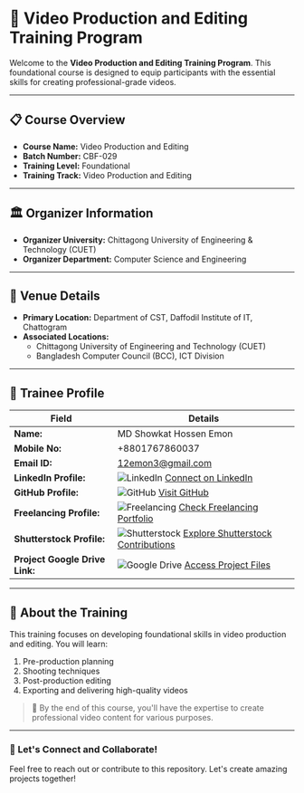 # 🎥 Video Production and Editing Training Program  

Welcome to the **Video Production and Editing Training Program**. This foundational course is designed to equip participants with the essential skills for creating professional-grade videos.  

---

## 📋 Course Overview  
- **Course Name:** Video Production and Editing  
- **Batch Number:** CBF-029  
- **Training Level:** Foundational  
- **Training Track:** Video Production and Editing  

---

## 🏛 Organizer Information  
- **Organizer University:** Chittagong University of Engineering & Technology (CUET)  
- **Organizer Department:** Computer Science and Engineering  

---

## 📍 Venue Details  
- **Primary Location:** Department of CST, Daffodil Institute of IT, Chattogram  
- **Associated Locations:**  
  - Chittagong University of Engineering and Technology (CUET)  
  - Bangladesh Computer Council (BCC), ICT Division  

---

## 👤 Trainee Profile  

| Field                   | Details                                                                 |
|-------------------------|-------------------------------------------------------------------------|
| **Name:**               | MD Showkat Hossen Emon                                                         |
| **Mobile No:**          | +8801767860037                                                            |
| **Email ID:**           | 12emon3@gmail.com                                                   |
| **LinkedIn Profile:**   | ![LinkedIn](https://img.shields.io/badge/LinkedIn-Connect-blue?logo=linkedin) [Connect on LinkedIn](https://www.linkedin.com/in/showkat-hossen-30715b334) |
| **GitHub Profile:**     | ![GitHub](https://img.shields.io/badge/GitHub-Follow-black?logo=github) [Visit GitHub](https://github.com/Showkat25) |
| **Freelancing Profile:**| ![Freelancing](https://img.shields.io/badge/Freelancing-Portfolio-green) [Check Freelancing Portfolio](https://www.fiverr.com/showkat_25) |
| **Shutterstock Profile:**| ![Shutterstock](https://img.shields.io/badge/Shutterstock-Contribute-red) [Explore Shutterstock Contributions](https://www.shutterstock.com/g/PixelMaster+Showkat/about) |
| **Project Google Drive Link:** | ![Google Drive](https://img.shields.io/badge/Google%20Drive-Projects-yellowgreen?logo=google-drive) [Access Project Files](https://drive.google.com/drive/folders/1J4re1d1thCj8428-9kfgJOSBBEUBFfTy?) |

---

## 🚀 About the Training  
This training focuses on developing foundational skills in video production and editing. You will learn:  
1. Pre-production planning  
2. Shooting techniques  
3. Post-production editing  
4. Exporting and delivering high-quality videos  

> 🎯 By the end of this course, you'll have the expertise to create professional video content for various purposes.  

---

### 🎉 Let's Connect and Collaborate!  
Feel free to reach out or contribute to this repository. Let's create amazing projects together!  

